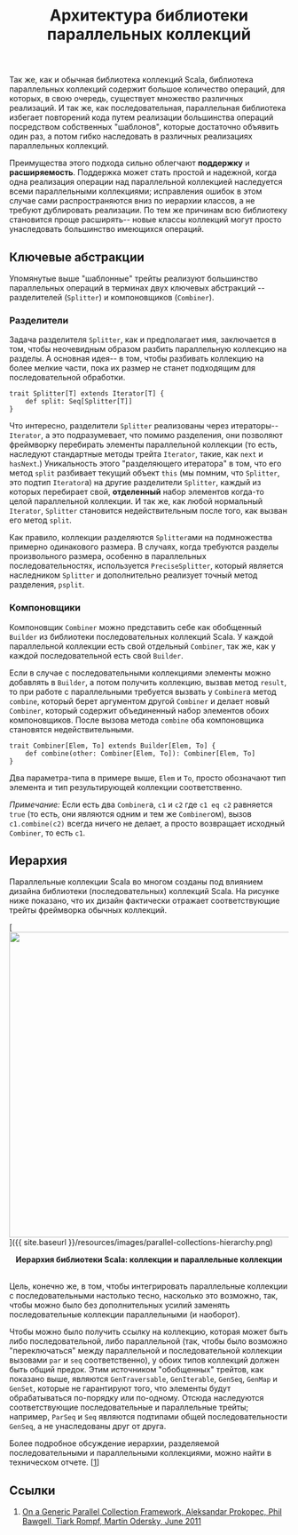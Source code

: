 ﻿---
layout: overview-large
title: Архитектура библиотеки параллельных коллекций

disqus: true

partof: parallel-collections
language: ru
num: 5
---

Так же, как и обычная библиотека коллекций Scala, библиотека параллельных коллекций содержит большое количество операций, для которых, в свою очередь, существует множество различных реализаций. И так же, как последовательная, параллельная библиотека избегает повторений кода путем реализации большинства операций посредством собственных "шаблонов", которые достаточно объявить один раз, а потом гибко наследовать в различных реализациях параллельных коллекций. 

Преимущества этого подхода сильно облегчают **поддержку** и **расширяемость**. Поддержка может стать простой и надежной, когда одна реализация операции над параллельной коллекцией наследуется всеми параллельными коллекциями; исправления ошибок в этом случае сами распространяются вниз по иерархии классов, а не требуют дублировать реализации. По тем же причинам всю библиотеку становится проще расширять-- новые классы коллекций могут просто унаследовать большинство имеющихся операций.


## Ключевые абстракции

Упомянутые выше "шаблонные" трейты реализуют большинство параллельных операций в терминах двух ключевых абстракций -- разделителей (`Splitter`) и компоновщиков (`Combiner`).

### Разделители 

Задача разделителя `Splitter`, как и предполагает имя, заключается в том, чтобы неочевидным образом разбить параллельную коллекцию на разделы. А основная идея-- в том, чтобы разбивать коллекцию на более мелкие части, пока их размер не станет подходящим для последовательной обработки.

    trait Splitter[T] extends Iterator[T] {
    	def split: Seq[Splitter[T]]
    }

Что интересно, разделители `Splitter` реализованы через итераторы-- `Iterator`, а это подразумевает, что помимо разделения, они позволяют фреймворку перебирать элементы параллельной коллекции (то есть, наследуют стандартные методы трейта `Iterator`, такие, как `next` и `hasNext`.) Уникальность этого "разделяющего итератора" в том, что его метод `split` разбивает текущий объект `this` (мы помним, что `Splitter`, это подтип `Iterator`а) на другие разделители `Splitter`, каждый из которых перебирает свой, **отделенный** набор элементов когда-то целой параллельной коллекции. И так же, как любой нормальный `Iterator`, `Splitter` становится недействительным после того, как вызван его метод `split`.

Как правило, коллекции разделяются `Splitter`ами на подмножества примерно одинакового размера. В случаях, когда требуются разделы произвольного размера, особенно в параллельных последовательностях, используется `PreciseSplitter`, который является наследником `Splitter` и дополнительно реализует точный метод разделения, `psplit`.

### Компоновщики

Компоновщик `Combiner` можно представить себе как обобщенный `Builder` из библиотеки последовательных коллекций Scala. У каждой параллельной коллекции есть свой отдельный `Combiner`, так же, как у каждой последовательной есть свой `Builder`.

Если в случае с последовательными коллекциями элементы можно добавлять в `Builder`, а потом получить коллекцию, вызвав метод `result`, то при работе с параллельными требуется вызвать у `Combiner`а метод `combine`, который берет аргументом другой `Combiner` и делает новый `Combiner`, который содержит объединенный набор элементов обоих компоновщиков. После вызова метода `combine` оба компоновщика становятся недействительными.

    trait Combiner[Elem, To] extends Builder[Elem, To] {
    	def combine(other: Combiner[Elem, To]): Combiner[Elem, To]
    }

Два параметра-типа в примере выше, `Elem` и `To`, просто обозначают тип элемента и тип результирующей коллекции соответственно.

_Примечание:_ Если есть два `Combiner`а, `c1` и `c2` где `c1 eq c2` равняется `true` (то есть, они являются одним и тем же `Combiner`ом), вызов `c1.combine(c2)` всегда ничего не делает, а просто возвращает исходный `Combiner`, то есть `c1`.


## Иерархия

Параллельные коллекции Scala во многом созданы под влиянием дизайна библиотеки (последовательных) коллекций Scala. На рисунке ниже показано, что их дизайн фактически отражает соответствующие трейты фреймворка обычных коллекций.

[<img src="{{ site.baseurl }}/resources/images/parallel-collections-hierarchy.png" width="550">]({{ site.baseurl }}/resources/images/parallel-collections-hierarchy.png)

<center><b>Иерархия библиотеки Scala: коллекции и параллельные коллекции</b></center>
<br/>

Цель, конечно же, в том, чтобы интегрировать параллельные коллекции с последовательными настолько тесно, насколько это возможно, так, чтобы можно было без дополнительных усилий заменять последовательные коллекции параллельными (и наоборот).

Чтобы можно было получить ссылку на коллекцию, которая может быть либо последовательной, либо параллельной (так, чтобы было возможно "переключаться" между параллельной и последовательной коллекции вызовами `par` и `seq` соответственно), у обоих типов коллекций должен быть общий предок. Этим источником "обобщенных" трейтов, как показано выше, являются `GenTraversable`, `GenIterable`, `GenSeq`, `GenMap` и `GenSet`, которые не гарантируют того, что элементы будут обрабатываться по-порядку или по-одному. Отсюда наследуются соответствующие последовательные и параллельные трейты; например, `ParSeq` и `Seq` являются подтипами общей последовательности `GenSeq`, а не унаследованы друг от друга.

Более подробное обсуждение иерархии, разделяемой последовательными и параллельными коллекциями, можно найти в техническом отчете. \[[1][1]\]


## Ссылки

1. [On a Generic Parallel Collection Framework, Aleksandar Prokopec, Phil Bawgell, Tiark Rompf, Martin Odersky, June 2011][1]

[1]: http://infoscience.epfl.ch/record/165523/files/techrep.pdf "flawed-benchmark"
